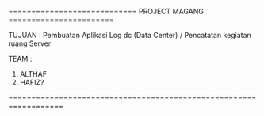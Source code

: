 ============================ PROJECT MAGANG =======================

TUJUAN : Pembuatan Aplikasi Log dc (Data Center) / Pencatatan kegiatan ruang Server

TEAM :
1. ALTHAF
2. HAFIZ?

==================================================================
